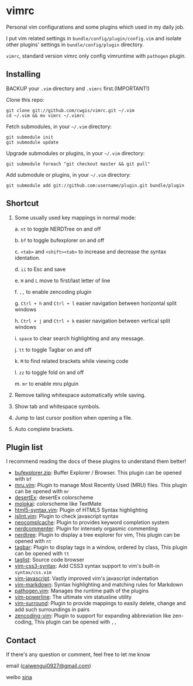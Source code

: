 vimrc
=====
Personal vim configurations and some plugins which used in my daily job.

I put vim related settings in `bundle/config/plugin/config.vim` and isolate other plugins' settings in `bundle/config/plugin` directory.

`vimrc`, standard version vimrc only config vimruntime with `pathogen` plugin.

Installing
----------
BACKUP your `.vim` directory and `.vimrc` first.(IMPORTANT!)

Clone this repo:

	git clone git://github.com/cwgis/vimrc.git ~/.vim
	cd ~/.vim && mv vimrc ~/.vimrc

Fetch submodules, in your `~/.vim` directory:

	git submodule init
	git submodule update

Upgrade submodules or plugins, in your `~/.vim` directory:

	git submodule foreach "git checkout master && git pull"

Add submodule or plugins, in your `~/.vim` directory:

	git submodule add git://github.com:username/plugin.git bundle/plugin

Shortcut
--------
1. Some usually used key mappings in normal mode:

	a. `nt` to toggle NERDTree on and off

	b. `bf` to toggle bufexplorer on and off

	c. `<tab>` and `<shift><tab>` to increase and decrease the syntax identation.

	d. `ii` to Esc and save

	e. `H` and `L` move to first/last letter of line

	f. `,,` to enable zencoding plugin

	g. `Ctrl + h` and `Ctrl + l` easier navigation between horizontal split windows

	h. `Ctrl + j` and `Ctrl + k` easier navigation between vertical split windows

	i. `space` to clear search highlighting and any message.

	j. `tt` to toggle Tagbar on and off

	k. `M` to find related brackets while viewing code

	l. `zz` to toggle fold on and off

	m. `mr` to enable mru plguin

2. Remove tailing whitespace automatically while saving.

3. Show tab and whitespace symbols.

4. Jump to last cursor position when opening a file.

5. Auto complete brackets.

Plugin list
-----------

I recommend reading the docs of these plugins to understand them better!

* [bufexplorer.zip](https://github.com/vim-scripts/bufexplorer.zip): Buffer Explorer / Browser. This plugin can be opened with `bf`
* [mru.vim](https://github.com/vim-scripts/mru.vim): Plugin to manage Most Recently Used (MRU) files. This plugin can be opened with `mr`
* [desertEx](https://github.com/vim-scripts/desertEx): desertEx colorscheme
* [molokai](https://github.com/tomasr/molokai): colorscheme like TextMate
* [html5-syntax.vim](https://github.com/othree/html5-syntax.vim): Plugin of HTML5 Syntax highlighting
* [jslint.vim](https://github.com/hallettj/jslint.vim): Plugin to check javascript syntax
* [neocomplcache](https://github.com/Shougo/neocomplcache): Plugin to provides keyword completion system
* [nerdcommenter](https://github.com/scrooloose/nerdcommenter): Plugin for intensely orgasmic commenting
* [nerdtree](https://github.com/scrooloose/nerdtree): Plugin to display a tree explorer for vim, This plugin can be opened with `nt`
* [tagbar](https://github.com/majutsushi/tagbar): Plugin to display tags in a window, ordered by class, This plugin can be opened with `tt`
* [taglist](https://github.com/vim-scripts/taglist.vim): Source code browser
* [vim-css3-syntax](https://github.com/hail2u/vim-css3-syntax): Add CSS3 syntax support to vim's built-in `syntax/css.vim`
* [vim-javascript](https://github.com/pangloss/vim-javascript): Vastly improved vim's javascript indentation
* [vim-markdown](https://github.com/plasticboy/vim-markdown): Syntax highlighting and matching rules for Markdown
* [pathogen.vim](https://github.com/tpope/vim-pathogen): Manages the runtime path of the plugins
* [vim-powerline](https://github.com/Lokaltog/vim-powerline): The ultimate vim statusline utility
* [vim-surround](https://github.com/tpope/vim-surround): Plugin to provide mappings to easily delete, change and add such surroundings in pairs
* [zencoding-vim](https://github.com/mattn/zencoding-vim): Plugin to support for expanding abbreviation like zen-coding, This plugin can be opened with `,,`

Contact
-------
If there's any question or comment, feel free to let me know

email (caiwengui0927@gmail.com)

weibo [sina](http://weibo.com/u/1929039863?wvr=5&)

